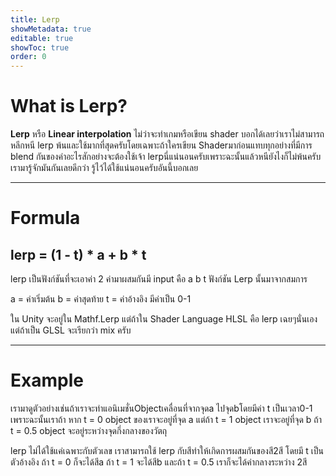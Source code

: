 ```yaml
---
title: Lerp
showMetadata: true
editable: true
showToc: true
order: 0
---
```


# What is Lerp?
**Lerp** หรือ **Linear interpolation**
ไม่ว่าจะทำเกมหรือเขียน shader บอกได้เลยว่าเราไม่สามารถหลีกหนี lerp พ้นและใช้มากที่สุดครับโดยเฉพาะถ้าใครเขียน Shaderมาก่อนแทบทุกอย่างที่มีการ blend กันของค่าอะไรสักอย่างจะต้องใช้เจ้า lerpนี่แน่นอนครับเพราะฉะนั้นแล้วหนียังไงก็ไม่พ้นครับเรามารู้จักมันกันเลยดีกว่า รู้ไว้ได้ใช้แน่นอนครับอันนี้บอกเลย

---
# Formula

## lerp = (1 - t) * a + b * t

lerp เป็นฟังก์ชันที่จะเอาค่า 2 ค่ามาผสมกันมี input คือ a b t
ฟังก์ชัน Lerp นั้นมาจากสมการ

a = ค่าเริ่มต้น
b = ค่าสุดท้าย
t = ค่าอ้างอิง มีค่าเป็น 0-1

ใน Unity จะอยู่ใน Mathf.Lerp แต่ถ้าใน Shader Language HLSL คือ lerp เฉยๆนั่นเอง แต่ถ้าเป็น GLSL จะเรียกว่า mix ครับ

---
# Example
เรามาดูตัวอย่างเช่นถ้าเราจะทำแอนิเมชั่นObjectเคลื่อนที่จากจุดa ไปจุดbโดยมีค่า t เป็นเวลา0-1
เพราะฉะนั้นเราถ้า หาก t = 0 object ของเราจะอยู่ที่จุด a แต่ถ้า t = 1 object เราจะอยู่ที่จุด b ถ้า t = 0.5 object จะอยู่ระหว่างจุดกึ่งกลางของวัตถุ

lerp ไม่ได้ใช้แค่เฉพาะกับตัวเลข
เราสามารถใช้ lerp กับสีทำให้เกิดการผสมกันของสี2สี โดยมี t เป็นตัวอ้างอิง ถ้า t = 0 ก็จะได้สีa ถ้า t = 1 จะได้สีb และถ้า t = 0.5 เราก็จะได้ค่ากลางระหว่าง 2สี
